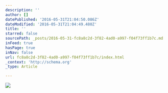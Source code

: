 ```yaml
---
description: ''
author: []
datePublished: '2016-05-31T21:04:50.086Z'
dateModified: '2016-05-31T21:04:49.480Z'
title: ''
starred: false
sourcePath: _posts/2016-05-31-fc8a8c2d-3f82-4ad0-a997-f04f73ff1b7c.md
inFeed: true
hasPage: true
inNav: false
url: fc8a8c2d-3f82-4ad0-a997-f04f73ff1b7c/index.html
_context: 'http://schema.org'
_type: Article

---
```

![](https://the-grid-user-content.s3-us-west-2.amazonaws.com/37fd6f90-ec2b-4a92-a4ab-160df8c42ffc.jpg)